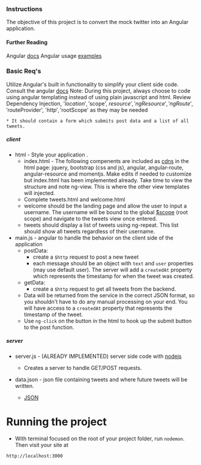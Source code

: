 ### Instructions

The objective of this project is to convert the mock twitter into an Angular application.

#### Further Reading
Angular [docs](https://docs.angularjs.org/api/ng)
Angular usage [examples](https://github.com/curran/screencasts/tree/gh-pages/introToAngular)

### Basic Req's
Utilize Angular's built in functionality to simplify your client side code. Consult the angular [docs](https://docs.angularjs.org/guide/introduction)
Note: During this project, always choose to code using angular templating instead of using plain javascript and html. Review Dependency Injection, '$location','$scope', $resource', 'ngResource', 'ngRoute', '$routeProvider', '$http', '$rootScope' as they may be needed

	* It should contain a form which submits post data and a list of all tweets.

##### client
* html - Style your application .
	* index.html - The following compenents are included as [cdns](https://en.wikipedia.org/wiki/Content_delivery_network) in the html page: jquery, bootstrap (css and js), angular, angular-route, angular-resource and momentjs. Make edits if needed to customize but index.html has been implemented already. Take time to view the structure and note ng-view. This is where the other view templates will injected.
	* Complete tweets.html and welcome.html
	* welcome should be the landing page and allow the user to input a username. The username will be bound to the global [$scope](https://docs.angularjs.org/guide/scope) (root scope) and navigate to the tweets view once entered.
	* tweets should display a list of tweets using ng-repeat. This list should show all tweets regardless of their username.
* main.js - angular to handle the behavior on the client side of the application
	* postData:
		* create a `$http` request to post a new tweet
		* each message should be an object with `text` and `user` properties (may use default user). The server will add a `createdAt` property which represents the timestamp for when the tweet was created.
	* getData:
		* create a `$http` request to get all tweets from the backend.
	* Data will be returned from the service in the correct JSON format, so you shouldn't have to do any manual processing on your end. You will have access to a `createdAt` property that represents the timestamp of the tweet.
    * Use `ng-click` on the button in the html to hook up the submit button to the post function.

##### server
* server.js - (ALREADY IMPLEMENTED) server side code with [nodejs](https://nodejs.org/en/docs/)
	* Creates a server to handle GET/POST requests.

* data.json - json file containing tweets and where future tweets will be written.
	* [JSON](http://www.copterlabs.com/blog/json-what-it-is-how-it-works-how-to-use-it/)
    
    
# Running the project
* With terminal focused on the root of your project folder, run `nodemon`. Then visit your site at
```
http://localhost:3000
```